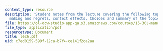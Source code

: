 ```yaml
---
content_type: resource
description: 'Student notes from the lecture covering the following topics: decision
  making and regrets, context effects, Choices and summary of the topics.'
file: https://ol-ocw-studio-app-qa.s3.amazonaws.com/courses/15-301-managerial-psychology-laboratory-fall-2004/c7ed0159599f12cab7f4ce141f2ca2aa_lec6.pdf
file_type: application/pdf
resourcetype: Document
title: lec6.pdf
uid: c7ed0159-599f-12ca-b7f4-ce141f2ca2aa
---
```

